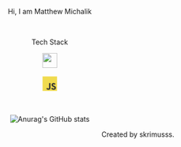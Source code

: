 <p align="center">Hi, I am Matthew Michalik</p>
<br>
<p align="center">Tech Stack</p>
<p align="center"> <img src="https://angular.io/assets/images/logos/angular/angular.svg" width="30" height="30"/> </p>
<p align="center"> <img src="https://raw.githubusercontent.com/devicons/devicon/master/icons/javascript/javascript-original.svg" width="30" height="30"/> </p>

<br>
<div align="center">
  
![Anurag's GitHub stats](https://github-readme-stats.vercel.app/api?username=skrimusss&show_icons=true&theme=synthwave)
  
</div>

<p align="right"> Created by skrimusss. </p>

